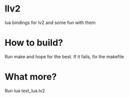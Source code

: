 llv2
====

lua bindings for lv2 and some fun with them

# How to build?

Run make and hope for the best. If it fails, fix the makefile

# What more?

Run lua test_lua.lv2


